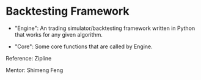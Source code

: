 # Backtesting Framework

- "Engine": An trading simulator/backtesting framework written in Python that works for any given algorithm. 

- "Core": Some core functions that are called by Engine. 

Reference: Zipline

Mentor: Shimeng Feng
